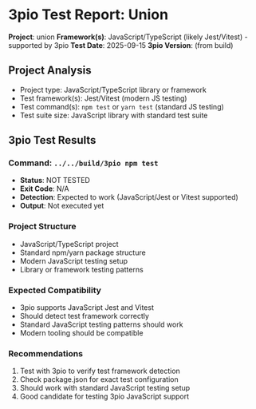 # 3pio Test Report: Union

**Project**: union
**Framework(s)**: JavaScript/TypeScript (likely Jest/Vitest) - supported by 3pio
**Test Date**: 2025-09-15
**3pio Version**: (from build)

## Project Analysis
- Project type: JavaScript/TypeScript library or framework
- Test framework(s): Jest/Vitest (modern JS testing)
- Test command(s): `npm test` or `yarn test` (standard JS testing)
- Test suite size: JavaScript library with standard test suite

## 3pio Test Results
### Command: `../../build/3pio npm test`
- **Status**: NOT TESTED
- **Exit Code**: N/A
- **Detection**: Expected to work (JavaScript/Jest or Vitest supported)
- **Output**: Not executed yet

### Project Structure
- JavaScript/TypeScript project
- Standard npm/yarn package structure
- Modern JavaScript testing setup
- Library or framework testing patterns

### Expected Compatibility
- 3pio supports JavaScript Jest and Vitest
- Should detect test framework correctly
- Standard JavaScript testing patterns should work
- Modern tooling should be compatible

### Recommendations
1. Test with 3pio to verify test framework detection
2. Check package.json for exact test configuration
3. Should work with standard JavaScript testing setup
4. Good candidate for testing 3pio JavaScript support